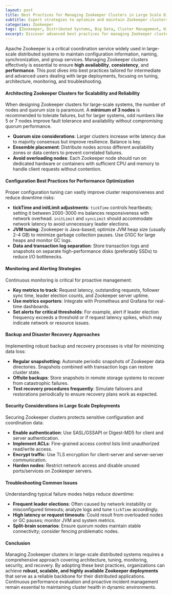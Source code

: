```yaml
---
layout: post  
title: Best Practices for Managing Zookeeper Clusters in Large Scale Distributed Systems  
subtitle: Expert strategies to optimize and maintain Zookeeper clusters for high availability and performance  
categories: Zookeeper  
tags: [Zookeeper, Distributed Systems, Big Data, Cluster Management, High Availability, Scalability]  
excerpt: Discover advanced best practices for managing Zookeeper clusters in large scale distributed environments to ensure reliability, performance, and scalability.  
---
```

Apache Zookeeper is a critical coordination service widely used in large-scale distributed systems to maintain configuration information, naming, synchronization, and group services. Managing Zookeeper clusters effectively is essential to ensure **high availability**, **consistency**, and **performance**. This post dives into best practices tailored for intermediate and advanced users dealing with large deployments, focusing on tuning, architecture, monitoring, and troubleshooting.

#### Architecting Zookeeper Clusters for Scalability and Reliability

When designing Zookeeper clusters for large-scale systems, the number of nodes and quorum size is paramount. A **minimum of 3 nodes** is recommended to tolerate failures, but for larger systems, odd numbers like 5 or 7 nodes improve fault tolerance and availability without compromising quorum performance.

- **Quorum size considerations**: Larger clusters increase write latency due to majority consensus but improve resilience. Balance is key.
- **Ensemble placement**: Distribute nodes across different availability zones or data centers to prevent correlated failures.
- **Avoid overloading nodes**: Each Zookeeper node should run on dedicated hardware or containers with sufficient CPU and memory to handle client requests without contention.

#### Configuration Best Practices for Performance Optimization

Proper configuration tuning can vastly improve cluster responsiveness and reduce downtime risks:

- **tickTime and initLimit adjustments**: `tickTime` controls heartbeats; setting it between 2000-3000 ms balances responsiveness with network overhead. `initLimit` and `syncLimit` should accommodate network latency to avoid unnecessary leader elections.
- **JVM tuning**: Zookeeper is Java-based; optimize JVM heap size (usually 2-4 GB) to minimize garbage collection pauses. Use G1GC for large heaps and monitor GC logs.
- **Data and transaction log separation**: Store transaction logs and snapshots on separate high-performance disks (preferably SSDs) to reduce I/O bottlenecks.

#### Monitoring and Alerting Strategies

Continuous monitoring is critical for proactive management:

- **Key metrics to track**: Request latency, outstanding requests, follower sync time, leader election counts, and Zookeeper server uptime.
- **Use metrics exporters**: Integrate with Prometheus and Grafana for real-time dashboards.
- **Set alerts for critical thresholds**: For example, alert if leader election frequency exceeds a threshold or if request latency spikes, which may indicate network or resource issues.

#### Backup and Disaster Recovery Approaches

Implementing robust backup and recovery processes is vital for minimizing data loss:

- **Regular snapshotting**: Automate periodic snapshots of Zookeeper data directories. Snapshots combined with transaction logs can restore cluster state.
- **Offsite backups**: Store snapshots in remote storage systems to recover from catastrophic failures.
- **Test recovery procedures frequently**: Simulate failovers and restorations periodically to ensure recovery plans work as expected.

#### Security Considerations in Large Scale Deployments

Securing Zookeeper clusters protects sensitive configuration and coordination data:

- **Enable authentication**: Use SASL/GSSAPI or Digest-MD5 for client and server authentication.
- **Implement ACLs**: Fine-grained access control lists limit unauthorized read/write access.
- **Encrypt traffic**: Use TLS encryption for client-server and server-server communication.
- **Harden nodes**: Restrict network access and disable unused ports/services on Zookeeper servers.

#### Troubleshooting Common Issues

Understanding typical failure modes helps reduce downtime:

- **Frequent leader elections**: Often caused by network instability or misconfigured timeouts; analyze logs and tune `tickTime` accordingly.
- **High latency or request timeouts**: Could result from overloaded nodes or GC pauses; monitor JVM and system metrics.
- **Split-brain scenarios**: Ensure quorum nodes maintain stable connectivity; consider fencing problematic nodes.

#### Conclusion

Managing Zookeeper clusters in large-scale distributed systems requires a comprehensive approach covering architecture, tuning, monitoring, security, and recovery. By adopting these best practices, organizations can achieve **robust, scalable, and highly available Zookeeper deployments** that serve as a reliable backbone for their distributed applications. Continuous performance evaluation and proactive incident management remain essential to maintaining cluster health in dynamic environments.

